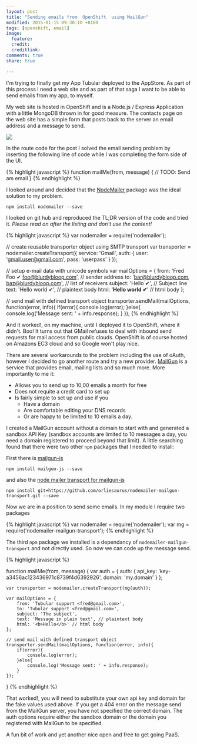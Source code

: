 ```yaml
---
layout: post
title: "Sending emails from  OpenShift  using MailGun"
modified: 2015-01-15 09:30:10 +0100
tags: [openshift, email]
image:
  feature: 
  credit: 
  creditlink: 
comments: true
share: true

---
```


I'm trying to finally get my App Tubular deployed to the AppStore. As part of this process I need a web site and as part of that saga I want to be able to send emails from my app, to myself.

My web site is hosted in OpenShift and is a Node.js / Express Application with a little MongoDB thrown in for good measure. The contacts page on the web site has a simple form that posts back to the server an email address and a message to send. 


<img class="dosShot screenShot centeredImg"  src="../../images/2015-02-01-sending-emails-from-openshift-apps/ss1.png"  />


In the route code for the post I solved the email sending problem by inserting the following line of code while I was completing the form side of the UI.

{% highlight javascript %}
function mailMe(from, message) {
	// TODO: Send am email
}
{% endhighlight %}

I looked around and decided that the [NodeMailer](https://github.com/andris9/Nodemailer "NodeMailer on github") package was the ideal solution to my problem. 

	npm install nodemailer --save

I looked on git hub and reproduced the TL;DR version of the code and tried it. _Please read on after the listing and don't use the content!_

{% highlight javascript %}
var nodemailer = require('nodemailer');

// create reusable transporter object using SMTP transport
var transporter = nodemailer.createTransport({
    service: 'Gmail',
    auth: {
        user: 'gmail.user@gmail.com',
        pass: 'userpass'
    }
});

// setup e-mail data with unicode symbols
var mailOptions = {
    from: 'Fred Foo ✔ <foo@blurdybloop.com>', // sender address
    to: 'bar@blurdybloop.com, baz@blurdybloop.com', // list of receivers
    subject: 'Hello ✔', // Subject line
    text: 'Hello world ✔', // plaintext body
    html: '<b>Hello world ✔</b>' // html body
};

// send mail with defined transport object
transporter.sendMail(mailOptions, function(error, info){
    if(error){
        console.log(error);
    }else{
        console.log('Message sent: ' + info.response);
    }
});
{% endhighlight %}

And it worked!, on my machine, until I deployed it to OpenShift, where it didn't. Boo! It turns out that GMail refuses to deal with inbound send requests for mail access from public clouds. OpenShift is of course hosted on Amazons EC3 cloud and so Google won't play nice.

There are several workarounds to the problem including the use of oAuth, however I decided to go another route and try a new provider. [MailGun](https://mailgun.com "MailGun home page") is a service that provides email, mailing lists and so much more. More importantly to me it:

* 	Allows you to send up to 10,00 emails a month for free
* 	Does not requite a credit card to set up
*	Is fairly simple to set up and use if you
	*	Have a domain
	*	Are comfortable editing your DNS records
	*	Or are happy to be limited to 10 emails a day.

I created a MailGun account without a domain to start with and generated a sandbox API Key (sandbox accounts are limited to 10 messages a day, you need a domain registered to proceed beyond that limit). A little searching found that there were two other `npm` packages that I needed to install:

First there is [mailgun-js](https://github.com/1lobby/mailgun-js "Mailgun-js github page")

	npm install mailgun-js --save

and also the [node mailer transport for mailgun-js](https://github.com/orliesaurus/nodemailer-mailgun-transport "Node mail transport for mailgun on github")
	
	npm install git+https://github.com/orliesaurus/nodemailer-mailgun-transport.git --save

Now we are in a position to send some emails. In my module I require two packages

{% highlight javascript %}
var nodemailer = require('nodemailer');
var mg = require('nodemailer-mailgun-transport');
{% endhighlight %}

The third `npm` package we installed is a dependancy of `nodemailer-mailgun-transport` and not directly used. So now we can code up the message send.

{% highlight javascript %}

function mailMe(from, message) {
    var auth = {
      auth: {
          api_key: 'key-a3456ac123436971c8739f4d6392926',
          domain: 'my.domain'
      }
    };

    var transporter = nodemailer.createTransport(mg(auth));

    var mailOptions = {
        from: 'Tubular support <fred@gmail.com>',
        to: 'Tubular support <fred@gmail.com>',
        subject: 'The subject',
        text: 'Message in plain text', // plaintext body
        html: '<b>Hello</b>' // html body
    };

    // send mail with defined transport object
    transporter.sendMail(mailOptions, function(error, info){
        if(error){
            console.log(error);
        }else{
            console.log('Message sent: ' + info.response);
        }
    });
}
{% endhighlight %}

That worked!, you will need to substitute your own api key and domain for the fake values used above.  If you get a 404 error on the message send from the MailGun server,  you have not specified the correct domain. The auth options require either the sandbox domain or the domain you registered with MailGun to be specified.

A fun bit of work and yet another nice open and free to get going PaaS.




